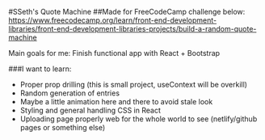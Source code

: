 #SSeth's Quote Machine
##Made for FreeCodeCamp challenge below:
https://www.freecodecamp.org/learn/front-end-development-libraries/front-end-development-libraries-projects/build-a-random-quote-machine

Main goals for me:
Finish functional app with React + Bootstrap

###I want to learn:

- Proper prop drilling (this is small project, useContext will be overkill)
- Random generation of entries
- Maybe a little animation here and there to avoid stale look
- Styling and general handling CSS in React
- Uploading page properly web for the whole world to see (netlify/github pages or something else)
